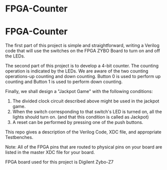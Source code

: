 # FPGA-Counter
# FPGA-Counter
The first part of this project is simple and straightforward, writing a Verilog code that will use the switches on the FPGA ZYBO Board to turn on and off the LEDs.

The second part of this project is to develop a 4-bit counter. The counting operation is indicated by the LEDs. We are aware of the two counting operations-up counting and down counting. Button 0 is used to perform up counting and Button 1 is used to perform down counting.

Finally, we shall design a "Jackpot Game" with the following conditions:
1. The divided clock circuit described above might be used in the jackpot game. 
2. When the switch corresponding to that switch's LED is turned on, all the lights should turn on. (and that this condition is called as Jackpot)
3. A reset can be performed by pressing one of the push buttons.

This repo gives a description of the Verilog Code, XDC file, and appropriate Testbenches. 

Note: All of the FPGA pins that are routed to physical pins on your board are listed in the master XDC file for your board.

FPGA board used for this project is Digilent Zybo-Z7
